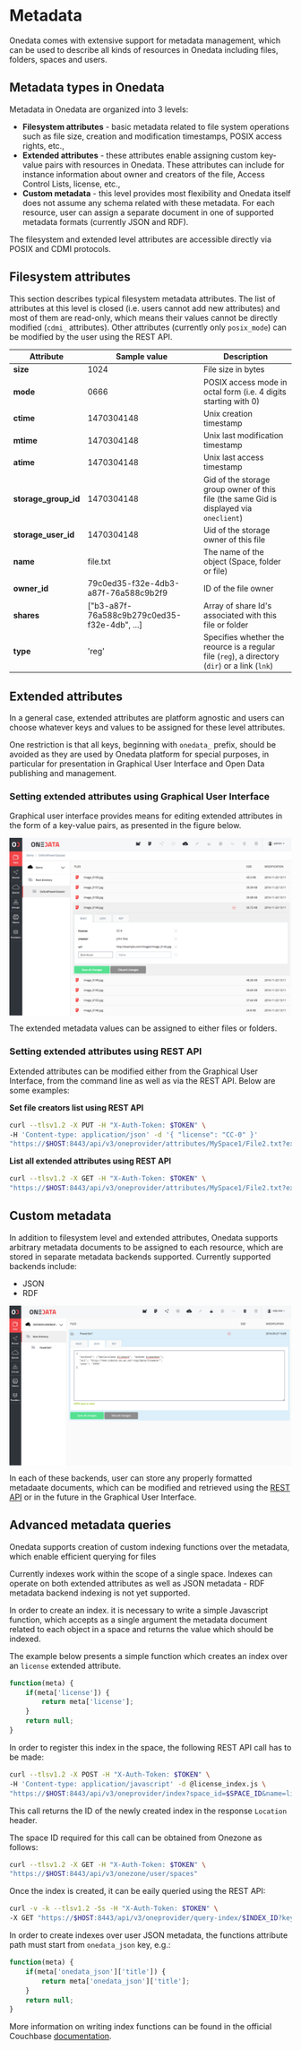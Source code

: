 # Metadata

<!-- toc -->

Onedata comes with extensive support for metadata management, which can be used to describe all kinds of resources in Onedata including files, folders, spaces and users.

## Metadata types in Onedata
Metadata in Onedata are organized into 3 levels:

* **Filesystem attributes** - basic metadata related to file system operations such as file size, creation and modification timestamps, POSIX access rights, etc.,
* **Extended attributes** - these attributes enable assigning custom key-value pairs with resources in Onedata. These attributes can include for instance information about owner and creators of the file, Access Control Lists, license, etc.,
* **Custom metadata** - this level provides most flexibility and Onedata itself does not assume any schema related with these metadata. For each resource, user can assign a separate document in one of supported metadata formats (currently JSON and RDF).

The filesystem and extended level attributes are accessible directly via POSIX and CDMI protocols. 

## Filesystem attributes

This section describes typical filesystem metadata attributes. The list of attributes at this level is closed (i.e. users cannot add new attributes) and most of them are read-only, which means their values cannot be directly modified (`cdmi_` attributes). Other attributes (currently only `posix_mode`) can be modified by the user using the REST API.

| Attribute          | Sample value | Description |  
| -------------------- | ------------------- | ---------- |
| **size** | 1024 | File size in bytes |
| **mode**  | 0666 | POSIX access mode in octal form (i.e. 4 digits starting with 0) |
| **ctime** | 1470304148 | Unix creation timestamp |
| **mtime** | 1470304148 | Unix last modification timestamp |
| **atime** | 1470304148 | Unix last access timestamp |
| **storage_group_id** | 1470304148 | Gid of the storage group owner of this file (the same Gid is displayed via `oneclient`) |
| **storage_user_id** | 1470304148 | Uid of the storage owner of this file |
| **name** | file.txt | The name of the object (Space, folder or file) |
| **owner_id** | 79c0ed35-f32e-4db3-a87f-76a588c9b2f9 | ID of the file owner |
| **shares** | ["b3-a87f-76a588c9b279c0ed35-f32e-4db", ...]| Array of share Id's associated with this file or folder |
| **type** | 'reg' | Specifies whether the reource is a regular file (`reg`), a directory (`dir`) or a link (`lnk`) |


## Extended attributes

In a general case, extended attributes are platform agnostic and users can choose whatever keys and values to be assigned for these level attributes.


One restriction is that all keys, beginning with `onedata_` prefix, should be avoided as they are used by Onedata platform for special purposes, in particular for presentation in Graphical User Interface and Open Data publishing and management.

### Setting extended attributes using Graphical User Interface

Graphical user interface provides means for editing extended attributes in the form of a key-value pairs, as presented in the figure below.

<img  style="display:block;margin:0 auto;" src="../img/edit_metadata_extended.png">

The extended metadata values can be assigned to either files or folders.

### Setting extended attributes using REST API

Extended attributes can be modified either from the Graphical User Interface, from the command line as well as via the REST API. Below are some examples:

**Set file creators list using REST API**
```bash
curl --tlsv1.2 -X PUT -H "X-Auth-Token: $TOKEN" \
-H 'Content-type: application/json' -d '{ "license": "CC-0" }'
"https://$HOST:8443/api/v3/oneprovider/attributes/MySpace1/File2.txt?extended=true"
```

**List all extended attributes using REST API**
```bash
curl --tlsv1.2 -X GET -H "X-Auth-Token: $TOKEN" \
"https://$HOST:8443/api/v3/oneprovider/attributes/MySpace1/File2.txt?extended=true"
```


## Custom metadata

In addition to filesystem level and extended attributes, Onedata supports arbitrary metadata documents to be assigned to each resource, which are stored in separate metadata backends supported. Currently supported backends include:
* JSON
* RDF

<img  style="display:block;margin:0 auto;" src="../img/edit_metadata_json.png">

In each of these backends, user can store any properly formatted metadaate documents, which can be modified and retrieved using the [REST API](../../advanced/rest/oneprovider/overview.md) or in the future in the Graphical User Interface.

## Advanced metadata queries

Onedata supports creation of custom indexing functions over the metadata, which enable efficient querying for files 

Currently indexes work within the scope of a single space. Indexes can operate on both extended attributes as well as JSON metadata - RDF metadata backend indexing is not yet supported.

In order to create an index. it is necessary to write a simple Javascript function, which accepts as a single argument the metadata document related to each object in a space and returns the value which should be indexed.

The example below presents a simple function which creates an index over an `license` extended attribute.

```javascript
function(meta) {
    if(meta['license']) {
        return meta['license'];
    }
    return null;
}
```

In order to register this index in the space, the following REST API call has to be made:

```bash
curl --tlsv1.2 -X POST -H "X-Auth-Token: $TOKEN" \
-H 'Content-type: application/javascript' -d @license_index.js \
"https://$HOST:8443/api/v3/oneprovider/index?space_id=$SPACE_ID&name=license_index"
```

This call returns the ID of the newly created index in the response `Location` header.

The space ID required for this call can be obtained from Onezone as follows:

```bash
curl --tlsv1.2 -X GET -H "X-Auth-Token: $TOKEN" \
"https://$HOST:8443/api/v3/onezone/user/spaces"
```

Once the index is created, it can be eaily queried using the REST API:
```bash
curl -v -k --tlsv1.2 -Ss -H "X-Auth-Token: $TOKEN" \
-X GET "https://$HOST:8443/api/v3/oneprovider/query-index/$INDEX_ID?key=\"CC-0\"&stale=false"
```

In order to create indexes over user JSON metadata, the functions attribute path must start from `onedata_json` key, e.g.:

```javascript
function(meta) {
    if(meta['onedata_json']['title']) {
        return meta['onedata_json']['title'];
    }
    return null;
}
```

More information on writing index functions can be found in the official Couchbase [documentation](http://developer.couchbase.com/documentation/server/4.5/indexes/querying-using-map-reduce-views.html).
